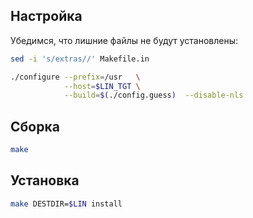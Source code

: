 <package-info :package="package" showsbu></package-info>

<script>
		new Vue({
		el: '#main',
		data: { package: {} },
		mounted: function () {
				this.getPackage('gawk');
		},
		methods: {
			getPackage: function(name) {
					getPackage(name)
					.then(response => this.package = response);
			},
		}
  })
</script>

## Настройка

Убедимся, что лишние файлы не будут установлены:

```bash
sed -i 's/extras//' Makefile.in
```

```bash
./configure --prefix=/usr   \
            --host=$LIN_TGT \
            --build=$(./config.guess)  --disable-nls
```

## Сборка

```bash
make
```

## Установка

```bash
make DESTDIR=$LIN install
```
